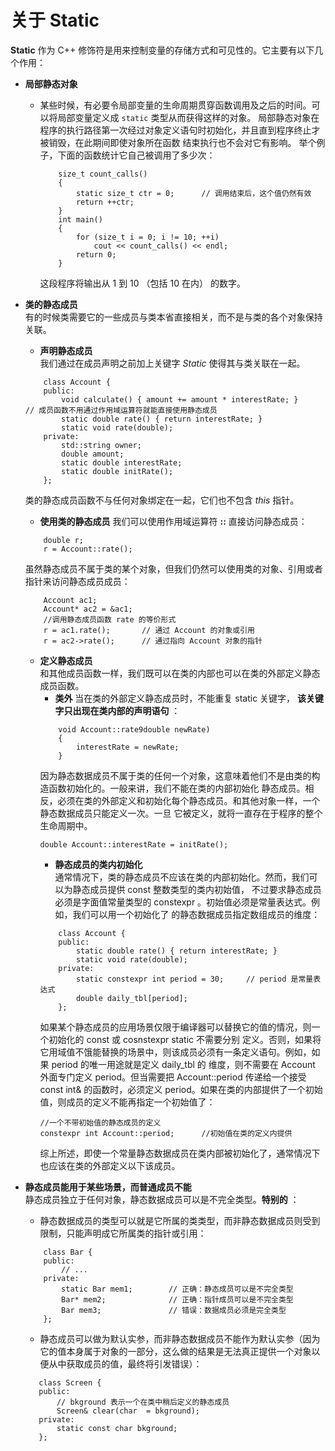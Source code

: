 # 关于 **Static**
**Static** 作为 C++ 修饰符是用来控制变量的存储方式和可见性的。它主要有以下几个作用：
* **局部静态对象**
  * 某些时候，有必要令局部变量的生命周期贯穿函数调用及之后的时间。可以将局部变量定义成 `static` 类型从而获得这样的对象。
局部静态对象在程序的执行路径第一次经过对象定义语句时初始化，并且直到程序终止才被销毁，在此期间即使对象所在函数
结束执行也不会对它有影响。
    举个例子，下面的函数统计它自己被调用了多少次：
    ```
        size_t count_calls()
        {
            static size_t ctr = 0;      // 调用结束后，这个值仍然有效
            return ++ctr;
        }
        int main()
        {
            for (size_t i = 0; i != 10; ++i)
                cout << count_calls() << endl;
            return 0;
        }
    ```
    这段程序将输出从 1 到 10 （包括 10 在内） 的数字。



* **类的静态成员**  
 有的时候类需要它的一些成员与类本省直接相关，而不是与类的各个对象保持关联。
  * **声明静态成员**  
  我们通过在成员声明之前加上关键字 *Static* 使得其与类关联在一起。
  ```
      class Account {
      public:
          void calculate() { amount += amount * interestRate; }     // 成员函数不用通过作用域运算符就能直接使用静态成员
          static double rate() { return interestRate; }
          static void rate(double);
      private:
          std::string owner;
          double amount;
          static double interestRate;
          static double initRate();
      };
  ```
  类的静态成员函数不与任何对象绑定在一起，它们也不包含 *this* 指针。  
  * **使用类的静态成员**
  我们可以使用作用域运算符 **::** 直接访问静态成员：
  ```
      double r;
      r = Account::rate();
  ```
  虽然静态成员不属于类的某个对象，但我们仍然可以使用类的对象、引用或者指针来访问静态成员成员：
  ```
      Account ac1;
      Account* ac2 = &ac1;
      //调用静态成员函数 rate 的等价形式
      r = ac1.rate();       // 通过 Account 的对象或引用
      r = ac2->rate();      // 通过指向 Account 对象的指针
  ```
  * **定义静态成员**  
  和其他成员函数一样，我们既可以在类的内部也可以在类的外部定义静态成员函数。
    * **类外**
    当在类的外部定义静态成员时，不能重复 static 关键字， **该关键字只出现在类内部的声明语句** ：
    ```
        void Account::rate9double newRate)
        {
            interestRate = newRate;
        }
    ```
    因为静态数据成员不属于类的任何一个对象，这意味着他们不是由类的构造函数初始化的。一般来讲，我们不能在类的内部初始化
    静态成员。相反，必须在类的外部定义和初始化每个静态成员。和其他对象一样，一个静态数据成员只能定义一次。一旦
    它被定义，就将一直存在于程序的整个生命周期中。
    ```
    double Account::interestRate = initRate();
    ```
    * **静态成员的类内初始化**  
    通常情况下，类的静态成员不应该在类的内部初始化。然而，我们可以为静态成员提供 const 整数类型的类内初始值，
    不过要求静态成员必须是字面值常量类型的 constexpr 。初始值必须是常量表达式。例如，我们可以用一个初始化了
    的静态数据成员指定数组成员的维度：
    ```
        class Account {
        public:
            static double rate() { return interestRate; }
            static void rate(double);
        private:
            static constexpr int period = 30;     // period 是常量表达式
            double daily_tbl[period];
        };
    ```
    如果某个静态成员的应用场景仅限于编译器可以替换它的值的情况，则一个初始化的 const 或 cosnstexpr static 不需要分别
    定义。否则，如果将它用域值不饿能替换的场景中，则该成员必须有一条定义语句。例如，如果 period 的唯一用途就是定义 daily_tbl 的
    维度，则不需要在 Account 外面专门定义 period。但当需要把 Account::period 传递给一个接受 const int& 的函数时，必须定义
    period。如果在类的内部提供了一个初始值，则成员的定义不能再指定一个初始值了：
    ```
    //一个不带初始值的静态成员的定义
    constexpr int Account::period;      //初始值在类的定义内提供
    ```
    综上所述，即使一个常量静态数据成员在类内部被初始化了，通常情况下也应该在类的外部定义以下该成员。
 * **静态成员能用于某些场景，而普通成员不能**  
   静态成员独立于任何对象，静态数据成员可以是不完全类型。**特别的** ：
   * 静态数据成员的类型可以就是它所属的类类型，而非静态数据成员则受到限制，只能声明成它所属类的指针或引用：  
    ```
        class Bar {
        public:
            // ...
        private:
            static Bar mem1;        // 正确：静态成员可以是不完全类型
            Bar* mem2;              // 正确：指针成员可以是不完全类型
            Bar mem3;               // 错误：数据成员必须是完全类型
        };
   ```

   * 静态成员可以做为默认实参，而非静态数据成员不能作为默认实参（因为它的值本身属于对象的一部分，这么做的结果是无法真正提供一个对象以便从中获取成员的值，最终将引发错误）：    
   ```
      class Screen {
      public:
          // bkground 表示一个在类中稍后定义的静态成员
          Screen& clear(char  = bkground);
      private:
          static const char bkground;
      };
   ```
